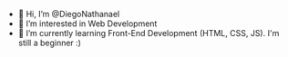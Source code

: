 - 👋 Hi, I’m @DiegoNathanael
- 👀 I’m interested in Web Development
- 🌱 I’m currently learning Front-End Development (HTML, CSS, JS). I'm still a beginner :)

<!---
DiegoNathanael/DiegoNathanael is a ✨ special ✨ repository because its `README.md` (this file) appears on your GitHub profile.
You can click the Preview link to take a look at your changes.
--->
